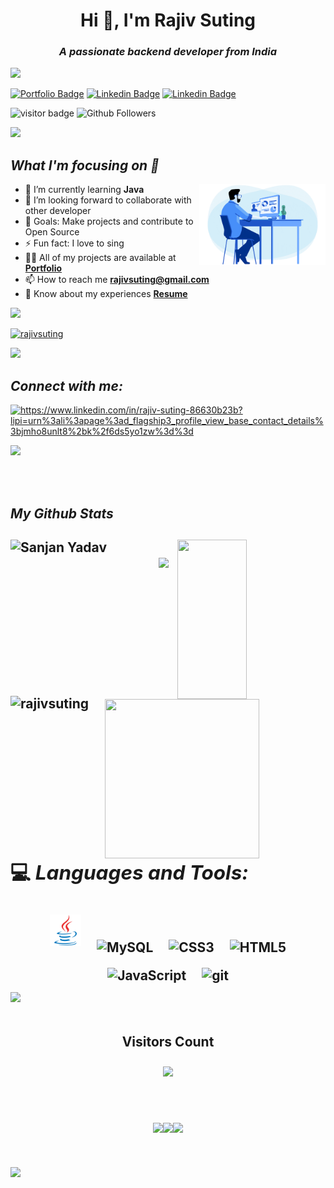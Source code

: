 

<h1 align="center">Hi 👋, I'm Rajiv Suting</h1>
<h3 align="center"><i>A passionate backend developer from India</i></h3>

<img src="https://raw.githubusercontent.com/andreasbm/readme/master/assets/lines/colored.png">


[![Portfolio Badge](https://img.shields.io/badge/Website-3b5998?style=flat-square&logo=google-chrome&logoColor=white)](https://rajivsuting.github.io)
[![Linkedin Badge](https://img.shields.io/badge/-LinkedIn-0e76a8?style=flat-square&logo=Linkedin&logoColor=white)](https://www.linkedin.com/in/rajiv-suting-86630b23b/)
[![Linkedin Badge](https://img.shields.io/badge/-Facebook-00acee?style=flat-square&logo=Facebook&logoColor=white)](https://www.facebook.com/rajiv)

![visitor badge](https://visitor-badge.laobi.icu/badge?page_id=rajivsuting.visitor-badge.issue.1&title=Github%20Visitors)
![Github Followers](https://img.shields.io/github/followers/rajivsuting?label=Github%20Connection&style=flat)

<img src="https://raw.githubusercontent.com/andreasbm/readme/master/assets/lines/colored.png">


<h2><i>What I'm focusing on 👨‍</i></h2>

<img width="40%" align="right" alt="Coding Boy" src="https://github.com/rajivsuting/rajivsuting/blob/main/apple.gif">


- 🌱 I’m currently learning **Java**
-  👯 I’m looking forward to collaborate with other developer
- 🥅 Goals: Make projects and contribute to Open Source
- ⚡ Fun fact: I love to sing
- 👨‍💻 All of my projects are available at **[Portfolio](https://rajivsuting.github.io)**
- 📫 How to reach me **rajivsuting@gmail.com**
- 📄 Know about my experiences **[Resume](https://drive.google.com/file/d/10JDprpvE3GnVG7MJwmUcFm0q76O0KkTs/view?usp=sharing)**
 
<img src="https://raw.githubusercontent.com/andreasbm/readme/master/assets/lines/colored.png">


<p align="left" width=50%> <a href="https://github.com/ryo-ma/github-profile-trophy"><img src="https://github-profile-trophy.vercel.app/?username=rajivsuting" alt="rajivsuting" /></a> </p>

<img src="https://raw.githubusercontent.com/andreasbm/readme/master/assets/lines/colored.png">


<h2 align="left"><i>Connect with me:</i></h2>
<p align="left">
<a href="https://linkedin.com/in/https://www.linkedin.com/in/rajiv-suting-86630b23b?lipi=urn%3ali%3apage%3ad_flagship3_profile_view_base_contact_details%3bjmho8unlt8%2bk%2f6ds5yo1zw%3d%3d" target="blank"><img align="center" src="https://raw.githubusercontent.com/rahuldkjain/github-profile-readme-generator/master/src/images/icons/Social/linked-in-alt.svg" alt="https://www.linkedin.com/in/rajiv-suting-86630b23b?lipi=urn%3ali%3apage%3ad_flagship3_profile_view_base_contact_details%3bjmho8unlt8%2bk%2f6ds5yo1zw%3d%3d" height="30" width="40" /></a>
</p>

<img src="https://raw.githubusercontent.com/andreasbm/readme/master/assets/lines/colored.png">


<br><br>
<h2><i>My Github Stats</i><h2>
<div>
  <img align="left" src="https://github-readme-streak-stats.herokuapp.com/?user=rajivsuting&theme=gotham" alt="Sanjan Yadav" height="250px" width="47%" />
  <img align="right" src="https://github-readme-stats.vercel.app/api?username=rajivsuting&show_icons=true&theme=gotham" height="255px" width="47%"/>
<div>
  </br>
  
<div>
  <img align="left" src="https://github-readme-stats.vercel.app/api/top-langs/?username=rajivsuting&theme=gotham&langs_count=8" alt="rajivsuting" height="260px" width="25%" />
  <img align="right" src="https://activity-graph.herokuapp.com/graph?username=rajivsuting&theme=gruvbox&hide_border=true&area=true" height="255px" width="70%"/>
<div>

<img src="https://raw.githubusercontent.com/andreasbm/readme/master/assets/lines/colored.png">



<h2 align="left"> 💻 <i>Languages and Tools:</i></h2>

<div align="center">
 
  <img style="margin: 10px" src="https://raw.githubusercontent.com/devicons/devicon/master/icons/java/java-original.svg" alt="java" height="50" />
  <img style="margin: 10px" src="https://profilinator.rishav.dev/skills-assets/mysql-original-wordmark.svg" alt="MySQL" height="50" />
  <img style="margin: 10px" src="https://profilinator.rishav.dev/skills-assets/css3-original-wordmark.svg" alt="CSS3" height="50" />  
  <img style="margin: 10px" src="https://profilinator.rishav.dev/skills-assets/html5-original-wordmark.svg" alt="HTML5" height="50" />  
  <img style="margin: 10px" src="https://profilinator.rishav.dev/skills-assets/javascript-original.svg" alt="JavaScript" height="50" /> 
  <img style="margin: 10px" src="https://www.vectorlogo.zone/logos/git-scm/git-scm-icon.svg" alt="git" height="50"/>

</div>  

<img src="https://raw.githubusercontent.com/andreasbm/readme/master/assets/lines/colored.png">

<div align="center">
<br><p align="centre"><b>Visitors Count</b></p>  
<p align="center"><img align="center" src="https://profile-counter.glitch.me/{rajivsuting}/count.svg" /></p> 
<br></div>

<p align="center">
<img align="" height='120px' src="https://github.com/Dev-Mriganka/Dev-Mriganka/blob/main/Geometric%20White.gif" /><img align="" height='120px' src="https://raw.githubusercontent.com/rodrigograca31/rodrigograca31/master/matrix.svg" /><img align="" height='120px' src="https://github.com/Dev-Mriganka/Dev-Mriganka/blob/main/Geometric%20White.gif" />
</p>
<br>

<img src="https://raw.githubusercontent.com/andreasbm/readme/master/assets/lines/colored.png">

